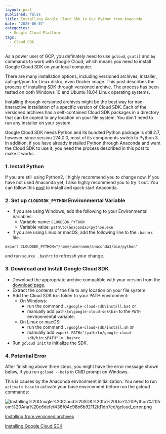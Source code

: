 ```yaml
---
layout: post
published: false
title: Installing Google Cloud SDK to Use Python from Anaconda
date: '2020-06-07'
categories:
  - Google Cloud Platform
tags:
  - Cloud SDK
---
```



As a power user of GCP, you definately need to use `gcloud`, `gsutil` and `bq` commands to work with Google Cloud, which means you need to install Google Cloud SDK on your local computer. 

There are many installation options, including versioned archives, installer, apt-get/yum for Linux distro, even Docker image. This post describes the process of installing SDK through versioned archive. The process has been tested on both Windows 10 and Ubuntu 18.04 Linux operating systems.
<!--more-->

Installing through versioned archives might be the best way for non-itneractive installation of a specific version of Cloud SDK. Each of the versioned archives has a self-contained Cloud SDK packages in a directory that can be copied to any location on your file system. You don't need to run any installer on your system.

Google Cloud SDK needs Python and its bundled Python package is still 2.7, however, since version 274.0.0, most of its components switch to Python 3. In addition, if you have already installed Python through Anaconda and want the Cloud SDK to use it, you need the process described in this post to make it works.

### 1. Install Python

If you are still using Python2, I highly recommend you to change now. If you have not used Anaconda yet, I also highly recommend you to try it out. You can follow this [post](http://leifengblog.net/blog/installing-and-managing-python-and-packages-with-anaconda/) to install and quick start Anaconda.

### **2. Set up `CLOUDSDK_PYTHON` Environmental Variable**

- If you are using Windows, add the following to your Environmental Variables:
    - Variable name: `CLOUDSDK_PYTHON`
    - Variable value: `path\to\anaconda3\python.exe`
- If you are using Linux or macOS, add the following line to the `.bashrc` file.

```
export CLOUDSDK_PYTHON="/home/username/anaconda3/bin/python"
```

and run `source .bashrc` to refressh your change.

### 3. Download and Install Google Cloud SDK

- Download the appropriate archive compatible with your version from the [download page](https://cloud.google.com/sdk/docs/downloads-versioned-archives).
- Extract the contents of the file to any location on your file system.
- Add the Cloud SDK `bin` folder to your PATH environment:
    - On Windows:
        - run the command `.\google-cloud-sdk\install.bat` or
        - manually add `path\to\google-cloud-sdk\bin` to the `PATH` environmental variable.
    - On Linux or macOS:
        - run the command `./google-cloud-sdk/install.sh` or
        - manually add `export PATH="/path/to/google-cloud-sdk/bin:$PATH"` to `.bashrc`
- Run `gcloud init` to initialize the SDK.

### **4. Potential Error**

After finishing above three steps, you might have the error message shown below, if you run `gcloud --help` in CMD prompt on Windows.

This is causes by the Anaconda environment initialization. You need to run `activate base` to activate your base environment before run the gcloud commands:

![Installing%20Google%20Cloud%20SDK%20to%20Use%20Python%20from%20Ana%20c6defef438f04c98b6b92112fd1db7cd/gcloud_error.png](Installing%20Google%20Cloud%20SDK%20to%20Use%20Python%20from%20Ana%20c6defef438f04c98b6b92112fd1db7cd/gcloud_error.png)

[Installing from versioned archives](https://cloud.google.com/sdk/docs/downloads-versioned-archives)

[Installing Google Cloud SDK](https://cloud.google.com/sdk/install)
